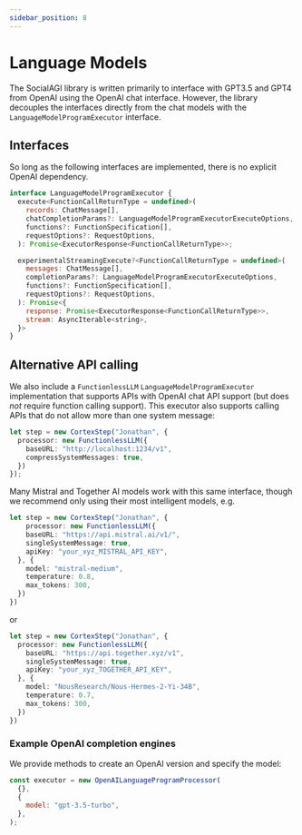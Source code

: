 ```yaml
---
sidebar_position: 8
---
```


# Language Models

The SocialAGI library is written primarily to interface with GPT3.5 and GPT4 from OpenAI using the OpenAI chat interface. However, the library decouples the interfaces directly from the chat models with the `LanguageModelProgramExecutor` interface.

## Interfaces

So long as the following interfaces are implemented, there is no explicit OpenAI dependency.

```javascript
interface LanguageModelProgramExecutor {
  execute<FunctionCallReturnType = undefined>(
    records: ChatMessage[],
    chatCompletionParams?: LanguageModelProgramExecutorExecuteOptions,
    functions?: FunctionSpecification[],
    requestOptions?: RequestOptions,
  ): Promise<ExecutorResponse<FunctionCallReturnType>>;

  experimentalStreamingExecute?<FunctionCallReturnType = undefined>(
    messages: ChatMessage[],
    completionParams?: LanguageModelProgramExecutorExecuteOptions,
    functions?: FunctionSpecification[],
    requestOptions?: RequestOptions,
  ): Promise<{
    response: Promise<ExecutorResponse<FunctionCallReturnType>>,
    stream: AsyncIterable<string>,
  }>
}
```

## Alternative API calling

We also include a `FunctionlessLLM` `LanguageModelProgramExecutor` implementation that supports APIs with OpenAI chat API support (but does *not* require function calling support). This executor also supports calling APIs that do not allow more than one system message:

```typescript
let step = new CortexStep("Jonathan", {
  processor: new FunctionlessLLM({
    baseURL: "http://localhost:1234/v1",
    compressSystemMessages: true,
  })
});
```

Many Mistral and Together AI models work with this same interface, though we recommend only using their most intelligent models, e.g.
```typescript
let step = new CortexStep("Jonathan", {
    processor: new FunctionlessLLM({
    baseURL: "https://api.mistral.ai/v1/",
    singleSystemMessage: true,
    apiKey: "your_xyz_MISTRAL_API_KEY",
  }, {
    model: "mistral-medium",
    temperature: 0.8,
    max_tokens: 300,
  })
})
```
or
```typescript
let step = new CortexStep("Jonathan", {
  processor: new FunctionlessLLM({
    baseURL: "https://api.together.xyz/v1",
    singleSystemMessage: true,
    apiKey: "your_xyz_TOGETHER_API_KEY",
  }, {
    model: "NousResearch/Nous-Hermes-2-Yi-34B",
    temperature: 0.7,
    max_tokens: 300,
  })
})
```

### Example OpenAI completion engines

We provide methods to create an OpenAI version and specify the model:

```javascript
const executor = new OpenAILanguageProgramProcessor(
  {},
  {
    model: "gpt-3.5-turbo",
  },
);
```
